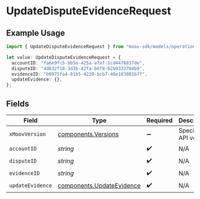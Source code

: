 # UpdateDisputeEvidenceRequest

## Example Usage

```typescript
import { UpdateDisputeEvidenceRequest } from "moov-sdk/models/operations";

let value: UpdateDisputeEvidenceRequest = {
  accountID: "fa6e9fc5-bb5e-425a-a7af-1cd4476837de",
  disputeID: "4d632f18-3d3b-42fa-b6f8-62b9333704b9",
  evidenceID: "b0975fa4-81b5-4220-bcb7-46e103801b7f",
  updateEvidence: {},
};
```

## Fields

| Field                                                                  | Type                                                                   | Required                                                               | Description                                                            |
| ---------------------------------------------------------------------- | ---------------------------------------------------------------------- | ---------------------------------------------------------------------- | ---------------------------------------------------------------------- |
| `xMoovVersion`                                                         | [components.Versions](../../models/components/versions.md)             | :heavy_minus_sign:                                                     | Specify an API version.                                                |
| `accountID`                                                            | *string*                                                               | :heavy_check_mark:                                                     | N/A                                                                    |
| `disputeID`                                                            | *string*                                                               | :heavy_check_mark:                                                     | N/A                                                                    |
| `evidenceID`                                                           | *string*                                                               | :heavy_check_mark:                                                     | N/A                                                                    |
| `updateEvidence`                                                       | [components.UpdateEvidence](../../models/components/updateevidence.md) | :heavy_check_mark:                                                     | N/A                                                                    |